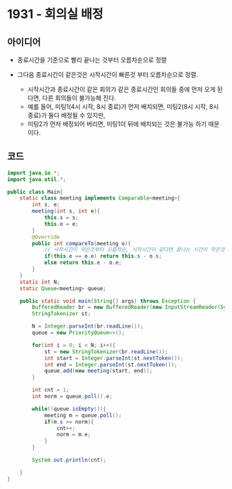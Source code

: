 # 1931 - 회의실 배정


## 아이디어

* 종료시간을 기준으로 빨리 끝나는 것부터 오름차순으로 정렬

* 그다음 종료시간이 같은것은 시작시간이 빠른것 부터 오름차순으로 정렬.
    - 시작시간과 종료시간이 같은 회의가 같은 종료시간인 회의들 중에 먼저 오게 된다면, 다른 회의들이 불가능해 진다.
    - 예를 들어, 미팅1(4시 시작, 8시 종료)가 먼저 배치되면, 미팅2(8시 시작, 8시 종료)가 둘다 배정될 수 있지만,
    - 미팅2가 먼저 배정되어 버리면, 미팅1이 뒤에 배치되는 것은 불가능 하기 때문이다.


## 코드

```java
import java.io.*;
import java.util.*;

public class Main{
    static class meeting implements Comparable<meeting>{
        int s, e;
        meeting(int s, int e){
            this.s = s;
            this.e = e;
        }
        @Override
        public int compareTo(meeting o){
            // 시작시간이 작은것부터 오름차순, 시작시간이 같다면 끝나는 시간이 작은것 순으로 오름차순
            if(this.e == o.e) return this.s - o.s;
            else return this.e - o.e;
        }
    }
    static int N;
    static Queue<meeting> queue;

    public static void main(String[] args) throws Exception {
        BufferedReader br = new BufferedReader(new InputStreamReader(System.in));
        StringTokenizer st;

        N = Integer.parseInt(br.readLine());
        queue = new PriorityQueue<>();

        for(int i = 0; i < N; i++){
            st = new StringTokenizer(br.readLine());
            int start = Integer.parseInt(st.nextToken());
            int end = Integer.parseInt(st.nextToken());
            queue.add(new meeting(start, end));
        }

        int cnt = 1;
        int norm = queue.poll().e;

        while(!queue.isEmpty()){
            meeting m = queue.poll();
            if(m.s >= norm){
                cnt++;
                norm = m.e;
            }
        }

        System.out.println(cnt);

    }
}
```